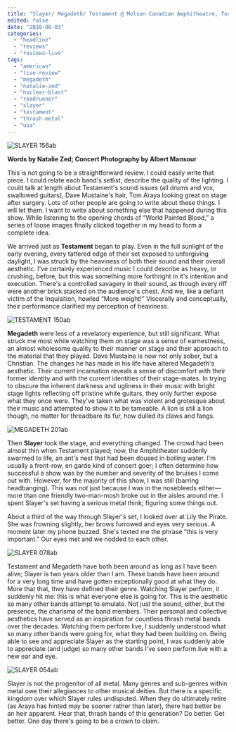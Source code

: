 ```yaml
---
title: "Slayer/ Megadeth/ Testament @ Molson Canadian Amphitheatre, Toronto ON, July 29, 2010"
edited: false
date: "2010-08-03"
categories:
  - "headline"
  - "reviews"
  - "reviews-live"
tags:
  - "american"
  - "live-review"
  - "megadeth"
  - "natalie-zed"
  - "nuclear-blast"
  - "roadrunner"
  - "slayer"
  - "testament"
  - "thrash-metal"
  - "usa"
---
```


![](http://www.hellbound.ca/wp-content/uploads/2010/08/SLAYER-156ab.jpg "SLAYER 156ab")

**Words by Natalie Zed; Concert Photography by Albert Mansour**

This is not going to be a straightforward review. I could easily write that piece. I could relate each band's setlist, describe the quality of the lighting. I could talk at length about Testament's sound issues (all drums and vox, swallowed guitars), Dave Mustaine's hair, Tom Araya looking great on stage after surgery. Lots of other people are going to write about these things. I will let them. I want to write about something else that happened during this show. While listening to the opening chords of “World Painted Blood,” a series of loose images finally clicked together in my head to form a complete idea.

We arrived just as **Testament** began to play. Even in the full sunlight of the early evening, every tattered edge of their set exposed to unforgiving daylight, I was struck by the heaviness of both their sound and their overall aesthetic. I've certainly experienced music I could describe as heavy, or crushing, before, but this was something more forthright in it's intention and execution. There's a controlled savagery in their sound, as though every riff were another brick stacked on the audience's chest. And we, like a defiant victim of the Inquisition, howled “More weight!” Viscerally and conceptually, their performance clarified my perception of heaviness.

![](http://www.hellbound.ca/wp-content/uploads/2010/08/TESTAMENT-150ab.jpg "TESTAMENT 150ab")

**Megadeth** were less of a revelatory experience, but still significant. What struck me most while watching them on stage was a sense of earnestness, an almost wholesome quality to their manner on stage and their approach to the material that they played. Dave Mustaine is now not only sober, but a Christian. The changes he has made in his life have altered Megadeth's aesthetic. Their current incarnation reveals a sense of discomfort with their former identity and with the current identities of their stage-mates. In trying to obscure the inherent darkness and ugliness in their music with bright stage lights reflecting off pristine white guitars, they only further expose what they once were. They've taken what was violent and grotesque about their music and attempted to show it to be tameable. A lion is still a lion though, no matter for threadbare its fur, how dulled its claws and fangs.

![](http://www.hellbound.ca/wp-content/uploads/2010/08/MEGADETH-201ab.jpg "MEGADETH 201ab")

Then **Slayer** took the stage, and everything changed. The crowd had been almost thin when Testament played; now, the Amphitheater suddenly swarmed to life, an ant's nest that had been doused in boiling water. I'm usually a front-row, en garde kind of concert goer; I often determine how successful a show was by the number and severity of the bruises I come out with. However, for the majority of this show, I was still (barring headbanging). This was not just because I was in the nosebleeds either—more than one friendly two-man-mosh broke out in the aisles around me. I spent Slayer's set having a serious metal think; figuring some things out.

About a third of the way through Slayer's set, I looked over at Lily the Pirate. She was frowning slightly, her brows furrowed and eyes very serious. A moment later my phone buzzed. She's texted me the phrase “this is very important.” Our eyes met and we nodded to each other.

![](http://www.hellbound.ca/wp-content/uploads/2010/08/SLAYER-078ab.jpg "SLAYER 078ab")

Testament and Megadeth have both been around as long as I have been alive; Slayer is two years older than I am. These bands have been around for a very long time and have gotten exceptionally good at what they do. More that that, they have defined their genre. Watching Slayer perform, it suddenly hit me: this is what everyone else is going for. This is the aesthetic so many other bands attempt to emulate. Not just the sound, either, but the presence, the charisma of the band members. Their personal and collective aesthetics have served as an inspiration for countless thrash metal bands over the decades. Watching them perform live, I suddenly understood what so many other bands were going for, what they had been building on. Being able to see and appreciate Slayer as the starting point, I was suddenly able to appreciate (and judge) so many other bands I've seen perform live with a new ear and eye.

![](http://www.hellbound.ca/wp-content/uploads/2010/08/SLAYER-054ab.jpg "SLAYER 054ab")

Slayer is not the progenitor of all metal. Many genres and sub-genres within metal owe their allegiances to other musical deities. But there is a specific kingdom over which Slayer rules undisputed. When they do ultimately retire (as Araya has hinted may be sooner rather than later), there had better be an heir apparent. Hear that, thrash bands of this generation? Do better. Get better. One day there's going to be a crown to claim.
